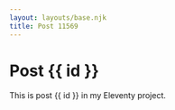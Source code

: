 ```yaml
---
layout: layouts/base.njk
title: Post 11569
---
```


# Post {{ id }}

This is post {{ id }} in my Eleventy project.
